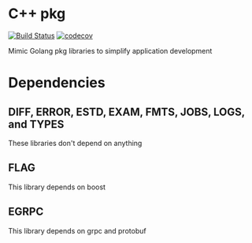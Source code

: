 # C++ pkg
[![Build Status](https://travis-ci.org/mingkaic/cppkg.svg?branch=master)](https://travis-ci.org/mingkaic/cppkg)
[![codecov](https://codecov.io/gh/mingkaic/cppkg/branch/master/graph/badge.svg)](https://codecov.io/gh/mingkaic/cppkg)

Mimic Golang pkg libraries to simplify application development

# Dependencies

## DIFF, ERROR, ESTD, EXAM, FMTS, JOBS, LOGS, and TYPES

These libraries don't depend on anything

## FLAG

This library depends on boost

## EGRPC

This library depends on grpc and protobuf
